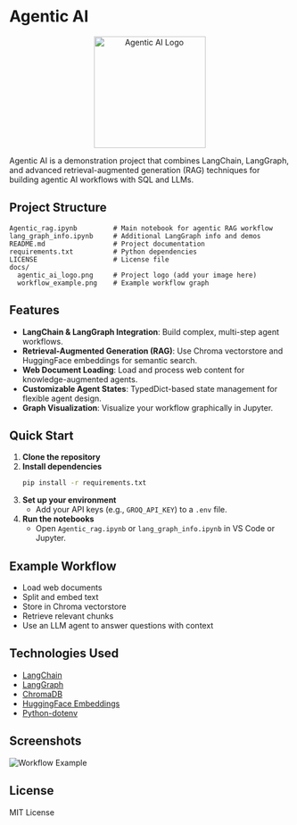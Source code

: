 # Agentic AI

<!-- Project Logo -->
<p align="center">
  <img src="docs/agentic_ai_logo.png" alt="Agentic AI Logo" width="200"/>
</p>

Agentic AI is a demonstration project that combines LangChain, LangGraph, and advanced retrieval-augmented generation (RAG) techniques for building agentic AI workflows with SQL and LLMs.

## Project Structure
```
Agentic_rag.ipynb         # Main notebook for agentic RAG workflow
lang_graph_info.ipynb     # Additional LangGraph info and demos
README.md                 # Project documentation
requirements.txt          # Python dependencies
LICENSE                   # License file
docs/
  agentic_ai_logo.png     # Project logo (add your image here)
  workflow_example.png    # Example workflow graph
```

## Features
- **LangChain & LangGraph Integration**: Build complex, multi-step agent workflows.
- **Retrieval-Augmented Generation (RAG)**: Use Chroma vectorstore and HuggingFace embeddings for semantic search.
- **Web Document Loading**: Load and process web content for knowledge-augmented agents.
- **Customizable Agent States**: TypedDict-based state management for flexible agent design.
- **Graph Visualization**: Visualize your workflow graphically in Jupyter.

## Quick Start
1. **Clone the repository**
2. **Install dependencies**
   ```bash
   pip install -r requirements.txt
   ```
3. **Set up your environment**
   - Add your API keys (e.g., `GROQ_API_KEY`) to a `.env` file.
4. **Run the notebooks**
   - Open `Agentic_rag.ipynb` or `lang_graph_info.ipynb` in VS Code or Jupyter.

## Example Workflow
- Load web documents
- Split and embed text
- Store in Chroma vectorstore
- Retrieve relevant chunks
- Use an LLM agent to answer questions with context

## Technologies Used
- [LangChain](https://github.com/langchain-ai/langchain)
- [LangGraph](https://github.com/langchain-ai/langgraph)
- [ChromaDB](https://www.trychroma.com/)
- [HuggingFace Embeddings](https://huggingface.co/)
- [Python-dotenv](https://pypi.org/project/python-dotenv/)

## Screenshots
![Workflow Example](docs/workflow_example.png)

## License
MIT License